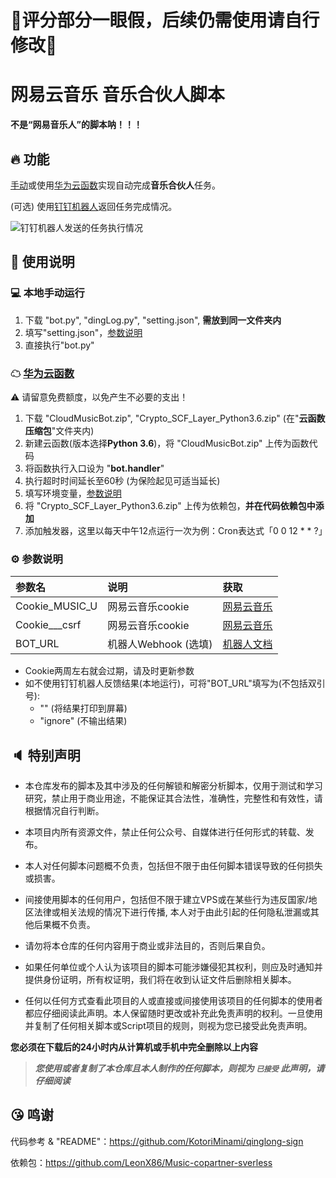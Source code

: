 # **📌评分部分一眼假，后续仍需使用请自行修改🥱**

# 网易云音乐 音乐合伙人脚本

**不是“网易音乐人”的脚本呐！！！**

## 🔥 功能

[手动](#-本地手动运行)或使用[华为云函数](#-华为云函数)实现自动完成**音乐合伙人**任务。

(可选) 使用[钉钉机器人](https://open.dingtalk.com/document/robots/custom-robot-access/)返回任务完成情况。

![钉钉机器人发送的任务执行情况](README_image/001.png)

## 📖 使用说明

### 💻 本地手动运行

1. 下载 "bot.py", "dingLog.py", "setting.json", **需放到同一文件夹内**
2. 填写"setting.json"，[参数说明](#-参数说明)
3. 直接执行"bot.py"

### ☁ [华为云函数](https://console.huaweicloud.com/functiongraph)

⚠ 请留意免费额度，以免产生不必要的支出！

1. 下载 "CloudMusicBot.zip", "Crypto_SCF_Layer_Python3.6.zip" (在"**云函数压缩包**"文件夹内)
2. 新建云函数(版本选择**Python 3.6**)，将 "CloudMusicBot.zip" 上传为函数代码
3. 将函数执行入口设为 "**bot.handler**"
4. 执行超时时间延长至60秒 (为保险起见可适当延长)
5. 填写环境变量，[参数说明](#-参数说明)
6. 将 "Crypto_SCF_Layer_Python3.6.zip" 上传为依赖包，**并在代码依赖包中添加**
7. 添加触发器，这里以每天中午12点运行一次为例：Cron表达式「0 0 12 * * ?」

### ⚙ 参数说明

| 参数名            | 说明              | 获取                                                                      |
|:---------------|:----------------|:------------------------------------------------------------------------|
| Cookie_MUSIC_U | 网易云音乐cookie     | [网易云音乐](https://music.163.com/)                                         |
| Cookie___csrf  | 网易云音乐cookie     | [网易云音乐](https://music.163.com/)                                         |
| BOT_URL        | 机器人Webhook (选填) | [机器人文档](https://open.dingtalk.com/document/robots/custom-robot-access/) |

* Cookie两周左右就会过期，请及时更新参数
* 如不使用钉钉机器人反馈结果(本地运行)，可将"BOT_URL"填写为(不包括双引号):
  * "" (将结果打印到屏幕)
  * "ignore" (不输出结果)

## 🔈 特别声明

- 本仓库发布的脚本及其中涉及的任何解锁和解密分析脚本，仅用于测试和学习研究，禁止用于商业用途，不能保证其合法性，准确性，完整性和有效性，请根据情况自行判断。

- 本项目内所有资源文件，禁止任何公众号、自媒体进行任何形式的转载、发布。

- 本人对任何脚本问题概不负责，包括但不限于由任何脚本错误导致的任何损失或损害。

- 间接使用脚本的任何用户，包括但不限于建立VPS或在某些行为违反国家/地区法律或相关法规的情况下进行传播,
  本人对于由此引起的任何隐私泄漏或其他后果概不负责。

- 请勿将本仓库的任何内容用于商业或非法目的，否则后果自负。

- 如果任何单位或个人认为该项目的脚本可能涉嫌侵犯其权利，则应及时通知并提供身份证明，所有权证明，我们将在收到认证文件后删除相关脚本。

- 任何以任何方式查看此项目的人或直接或间接使用该项目的任何脚本的使用者都应仔细阅读此声明。本人保留随时更改或补充此免责声明的权利。一旦使用并复制了任何相关脚本或Script项目的规则，则视为您已接受此免责声明。

**您必须在下载后的24小时内从计算机或手机中完全删除以上内容**

> ***您使用或者复制了本仓库且本人制作的任何脚本，则视为 `已接受` 此声明，请仔细阅读***

## 😘 鸣谢

代码参考 & "README"：https://github.com/KotoriMinami/qinglong-sign

依赖包：https://github.com/LeonX86/Music-copartner-sverless


